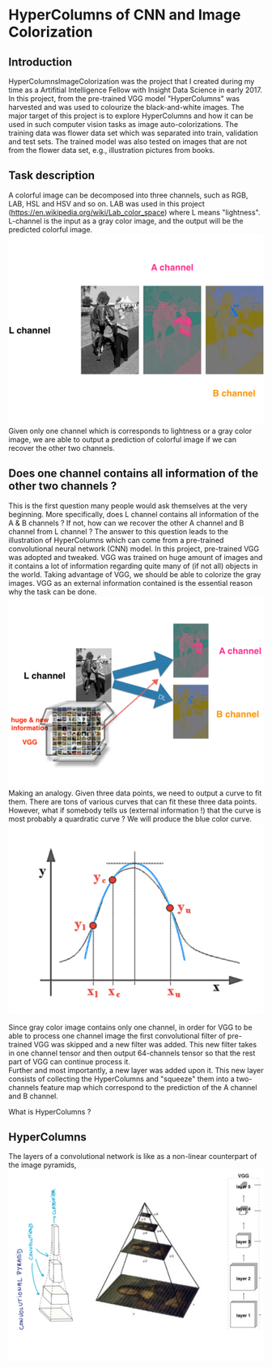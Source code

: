 

# HyperColumns of CNN and Image Colorization

## Introduction
HyperColumnsImageColorization was the project that I created during my time as a Artifitial Intelligence Fellow with Insight Data Science in early 2017. In this project, from the pre-trained VGG model "HyperColumns" was harvested and was used to colourize the black-and-white images.
The major target of this project is to explore HyperColumns and how it can be used in such computer vision tasks as image auto-colorizations. The training data was flower data set which was separated into train, validation and test sets. The trained model was also tested on images that are not from the flower data set, e.g., illustration pictures from books.

## Task description
A colorful image can be decomposed into three channels, such as RGB, LAB, HSL and HSV and so on.  LAB was used in this project (https://en.wikipedia.org/wiki/Lab_color_space) where L means "lightness". L-channel is the input as a gray color image, and the output will be the predicted colorful image.
![](pics/2.jpg)
Given only one channel which is corresponds to lightness or a gray color image, we are able to output a prediction of colorful image if we can recover the other two channels.


## Does one channel contains all information of the other two channels ?
This is the first question many people would ask themselves at the very beginning. More specifically, does L channel contains all information of the A & B channels ? If not, how can we recover the other A channel  and B channel from L channel ?
The answer to this question leads to the illustration of HyperColumns which can come from a pre-trained convolutional neural network (CNN) model. In this project, pre-trained VGG was adopted and tweaked. VGG was trained on huge amount of images and it contains a lot of information regarding quite many of (if not all) objects in the world. Taking advantage of VGG, we should be able to colorize the gray images. VGG as an external information contained is the essential reason why the task can be done.
![](pics/3.jpg)
Making an analogy. Given three data points, we need to output a curve to fit them. There are tons of various curves that can fit these three data points. However, what if somebody tells us (external information !) that the curve is most probably a quardratic curve ? We will produce the blue color curve.
![](pics/4.jpg)

Since gray color image contains only one channel, in order for VGG to be able to process one channel image the first convolutional filter of pre-trained VGG was skipped and a new filter was added. This new filter takes in one channel tensor and then output 64-channels tensor so that the rest part of VGG can continue process it.  
Further and most importantly, a new layer was added upon it. This new layer consists of collecting the HyperColumns and "squeeze" them into a two-channels feature map which correspond to the prediction of the A channel and B channel.


What is HyperColumns ?
## HyperColumns
The layers of a convolutional network is like as a non-linear counterpart of the image pyramids, 
![](pics/5.jpg)

